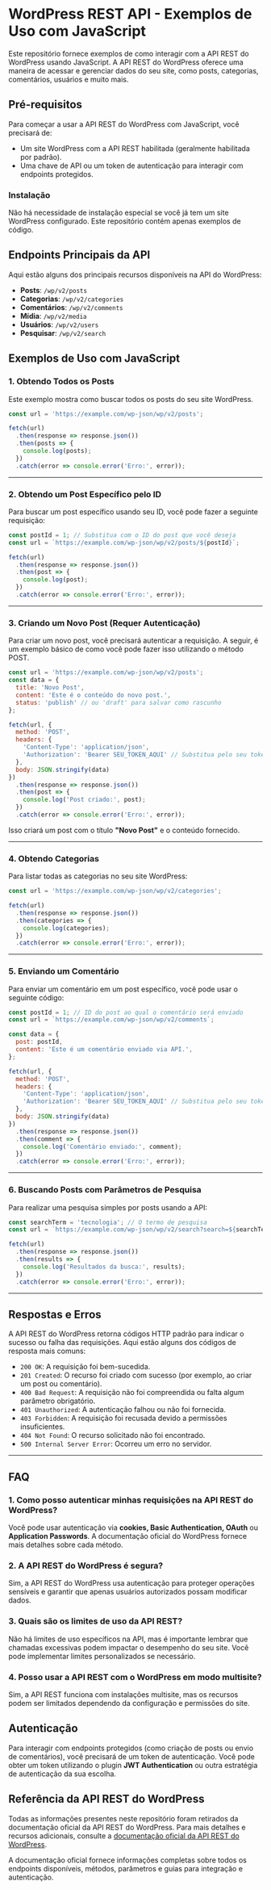 # WordPress REST API - Exemplos de Uso com JavaScript

Este repositório fornece exemplos de como interagir com a API REST do WordPress usando JavaScript. A API REST do WordPress oferece uma maneira de acessar e gerenciar dados do seu site, como posts, categorias, comentários, usuários e muito mais.

## Pré-requisitos

Para começar a usar a API REST do WordPress com JavaScript, você precisará de:

- Um site WordPress com a API REST habilitada (geralmente habilitada por padrão).
- Uma chave de API ou um token de autenticação para interagir com endpoints protegidos.

### Instalação

Não há necessidade de instalação especial se você já tem um site WordPress configurado. Este repositório contém apenas exemplos de código.

## Endpoints Principais da API

Aqui estão alguns dos principais recursos disponíveis na API do WordPress:

- **Posts**: `/wp/v2/posts`
- **Categorias**: `/wp/v2/categories`
- **Comentários**: `/wp/v2/comments`
- **Mídia**: `/wp/v2/media`
- **Usuários**: `/wp/v2/users`
- **Pesquisar**: `/wp/v2/search`

## Exemplos de Uso com JavaScript

### 1. Obtendo Todos os Posts

Este exemplo mostra como buscar todos os posts do seu site WordPress.

```javascript
const url = 'https://example.com/wp-json/wp/v2/posts';

fetch(url)
  .then(response => response.json())
  .then(posts => {
    console.log(posts);
  })
  .catch(error => console.error('Erro:', error));
```
---

### 2. Obtendo um Post Específico pelo ID
Para buscar um post específico usando seu ID, você pode fazer a seguinte requisição:

```javascript
const postId = 1; // Substitua com o ID do post que você deseja
const url = `https://example.com/wp-json/wp/v2/posts/${postId}`;

fetch(url)
  .then(response => response.json())
  .then(post => {
    console.log(post);
  })
  .catch(error => console.error('Erro:', error));
```
---

### 3. Criando um Novo Post (Requer Autenticação)
Para criar um novo post, você precisará autenticar a requisição. A seguir, é um exemplo básico de como você pode fazer isso utilizando o método POST.

```javascript
const url = 'https://example.com/wp-json/wp/v2/posts';
const data = {
  title: 'Novo Post',
  content: 'Este é o conteúdo do novo post.',
  status: 'publish' // ou 'draft' para salvar como rascunho
};

fetch(url, {
  method: 'POST',
  headers: {
    'Content-Type': 'application/json',
    'Authorization': 'Bearer SEU_TOKEN_AQUI' // Substitua pelo seu token de autenticação
  },
  body: JSON.stringify(data)
})
  .then(response => response.json())
  .then(post => {
    console.log('Post criado:', post);
  })
  .catch(error => console.error('Erro:', error));
```

Isso criará um post com o título **"Novo Post"** e o conteúdo fornecido.

---

### 4. Obtendo Categorias
Para listar todas as categorias no seu site WordPress:

```javascript
const url = 'https://example.com/wp-json/wp/v2/categories';

fetch(url)
  .then(response => response.json())
  .then(categories => {
    console.log(categories);
  })
  .catch(error => console.error('Erro:', error));
```
---

### 5. Enviando um Comentário
Para enviar um comentário em um post específico, você pode usar o seguinte código:

```javascript
const postId = 1; // ID do post ao qual o comentário será enviado
const url = `https://example.com/wp-json/wp/v2/comments`;

const data = {
  post: postId,
  content: 'Este é um comentário enviado via API.',
};

fetch(url, {
  method: 'POST',
  headers: {
    'Content-Type': 'application/json',
    'Authorization': 'Bearer SEU_TOKEN_AQUI' // Substitua pelo seu token de autenticação
  },
  body: JSON.stringify(data)
})
  .then(response => response.json())
  .then(comment => {
    console.log('Comentário enviado:', comment);
  })
  .catch(error => console.error('Erro:', error));
```
---

### 6. Buscando Posts com Parâmetros de Pesquisa
Para realizar uma pesquisa simples por posts usando a API:

```javascript
const searchTerm = 'tecnologia'; // O termo de pesquisa
const url = `https://example.com/wp-json/wp/v2/search?search=${searchTerm}&type=post`;

fetch(url)
  .then(response => response.json())
  .then(results => {
    console.log('Resultados da busca:', results);
  })
  .catch(error => console.error('Erro:', error));
```
---

## Respostas e Erros

A API REST do WordPress retorna códigos HTTP padrão para indicar o sucesso ou falha das requisições. Aqui estão alguns dos códigos de resposta mais comuns:

- `200 OK`: A requisição foi bem-sucedida.
- `201 Created`: O recurso foi criado com sucesso (por exemplo, ao criar um post ou comentário).
- `400 Bad Request`: A requisição não foi compreendida ou falta algum parâmetro obrigatório.
- `401 Unauthorized`: A autenticação falhou ou não foi fornecida.
- `403 Forbidden`: A requisição foi recusada devido a permissões insuficientes.
- `404 Not Found`: O recurso solicitado não foi encontrado.
- `500 Internal Server Error`: Ocorreu um erro no servidor.

---

## FAQ

### 1. Como posso autenticar minhas requisições na API REST do WordPress?

Você pode usar autenticação via **cookies, Basic Authentication, OAuth** ou **Application Passwords**. A documentação oficial do WordPress fornece mais detalhes sobre cada método.

### 2. A API REST do WordPress é segura?

Sim, a API REST do WordPress usa autenticação para proteger operações sensíveis e garantir que apenas usuários autorizados possam modificar dados.

### 3. Quais são os limites de uso da API REST?

Não há limites de uso específicos na API, mas é importante lembrar que chamadas excessivas podem impactar o desempenho do seu site. Você pode implementar limites personalizados se necessário.

### 4. Posso usar a API REST com o WordPress em modo multisite?

Sim, a API REST funciona com instalações multisite, mas os recursos podem ser limitados dependendo da configuração e permissões do site.

## Autenticação

Para interagir com endpoints protegidos (como criação de posts ou envio de comentários), você precisará de um token de autenticação. Você pode obter um token utilizando o plugin **JWT Authentication** ou outra estratégia de autenticação da sua escolha.

## Referência da API REST do WordPress

Todas as informações presentes neste repositório foram retirados da documentação oficial da API REST do WordPress. Para mais detalhes e recursos adicionais, consulte a [documentação oficial da API REST do WordPress](https://developer.wordpress.org/rest-api/reference/).

A documentação oficial fornece informações completas sobre todos os endpoints disponíveis, métodos, parâmetros e guias para integração e autenticação.